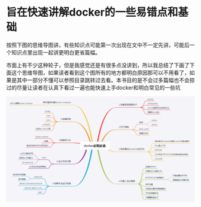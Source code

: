 # 旨在快速讲解docker的一些易错点和基础

按照下图的思维导图讲，有些知识点可能第一次出现在文中不一定先讲，可能后一个知识点里出现一起讲更明白更省篇幅。

市面上有不少这种轮子，但是我感觉还是有很多点没讲到，所以我总结了下画了下面这个思维导图，如果读者看到这个图所有的地方都明白原因那可以不用看了，如果是其中一部分不懂可以参照目录跳转过去看。本书目的是不会过多篇幅也不会掠过的尽量让读者在认真下看过一遍也能快速上手docker和明白常见的一些坑

![](.gitbook/assets/image%20%2811%29.png)

